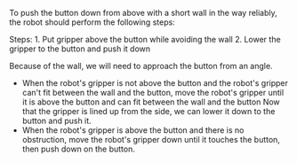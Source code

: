 To push the button down from above with a short wall in the way reliably, the robot should perform the following steps:

Steps: 1. Put gripper above the button while avoiding the wall 2. Lower the gripper to the button and push it down

Because of the wall, we will need to approach the button from an angle.
- When the robot's gripper is not above the button and the robot's gripper can't fit between the wall and the button, move the robot's gripper until it is above the button and can fit between the wall and the button
Now that the gripper is lined up from the side, we can lower it down to the button and push it.
- When the robot's gripper is above the button and there is no obstruction, move the robot's gripper down until it touches the button, then push down on the button.